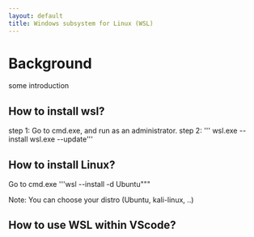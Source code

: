 ```yaml
---
layout: default
title: Windows subsystem for Linux (WSL)
---
```


# Background

some introduction

## How to install wsl?
step 1: Go to cmd.exe, and run as an administrator.
step 2: ''' wsl.exe --install
            wsl.exe --update'''

## How to install Linux?
Go to cmd.exe
'''wsl --install -d Ubuntu"""

Note: You can choose your distro (Ubuntu, kali-linux, ..)

## How to use WSL within VScode?

